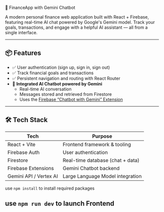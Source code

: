 💸 FinanceApp with Gemini Chatbot

A modern personal finance web application built with React + Firebase, featuring real-time AI chat powered by Google's Gemini model. Track your goals, transactions, and engage with a helpful AI assistant — all from a single interface.

---

## 📦 Features

- ✅ User authentication (sign up, sign in, sign out)
- ✅ Track financial goals and transactions
- ✅ Persistent navigation and routing with React Router
- 💬 **Integrated AI Chatbot powered by Gemini**
  - Real-time AI conversation
  - Messages stored and retrieved from Firestore
  - Uses the [Firebase “Chatbot with Gemini” Extension](https://firebase.google.com/products/extensions/googlecloud-firestore-genai-chatbot)

---

## 🛠️ Tech Stack

| Tech                | Purpose                           |
|---------------------|-----------------------------------|
| React + Vite        | Frontend framework & tooling      |
| Firebase Auth       | User authentication               |
| Firestore           | Real-time database (chat + data)  |
| Firebase Extensions | Gemini Chatbot backend            |
| Gemini API / Vertex AI | Large Language Model integration |


use `npm install` to install required packages

use `npm run dev` to launch Frontend
---
